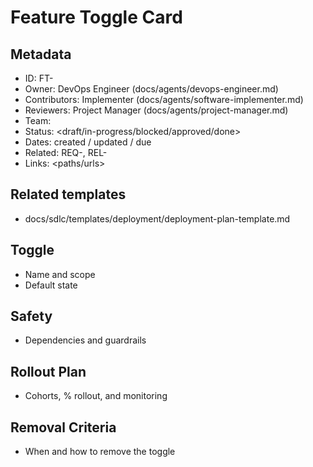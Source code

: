 # Feature Toggle Card

## Metadata

- ID: FT-<id>
- Owner: DevOps Engineer (docs/agents/devops-engineer.md)
- Contributors: Implementer (docs/agents/software-implementer.md)
- Reviewers: Project Manager (docs/agents/project-manager.md)
- Team: <team>
- Status: <draft/in-progress/blocked/approved/done>
- Dates: created <YYYY-MM-DD> / updated <YYYY-MM-DD> / due <YYYY-MM-DD>
- Related: REQ-<id>, REL-<id>
- Links: <paths/urls>

## Related templates

- docs/sdlc/templates/deployment/deployment-plan-template.md

## Toggle

- Name and scope
- Default state

## Safety

- Dependencies and guardrails

## Rollout Plan

- Cohorts, % rollout, and monitoring

## Removal Criteria

- When and how to remove the toggle
